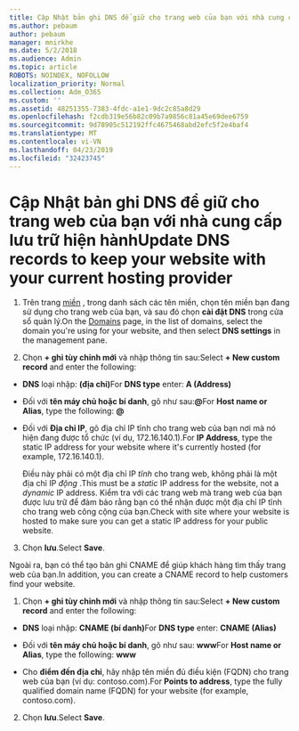 ```yaml
---
title: Cập Nhật bản ghi DNS để giữ cho trang web của bạn với nhà cung cấp lưu trữ hiện hành
ms.author: pebaum
author: pebaum
manager: mnirkhe
ms.date: 5/2/2018
ms.audience: Admin
ms.topic: article
ROBOTS: NOINDEX, NOFOLLOW
localization_priority: Normal
ms.collection: Adm_O365
ms.custom: ''
ms.assetid: 48251355-7383-4fdc-a1e1-9dc2c85a8d29
ms.openlocfilehash: f2cdb319e56b82c09b7a9856c81a45e69dee6759
ms.sourcegitcommit: 9d78905c512192ffc4675468abd2efc5f2e4baf4
ms.translationtype: MT
ms.contentlocale: vi-VN
ms.lasthandoff: 04/23/2019
ms.locfileid: "32423745"
---
```

# <a name="update-dns-records-to-keep-your-website-with-your-current-hosting-provider"></a><span data-ttu-id="a3a89-102">Cập Nhật bản ghi DNS để giữ cho trang web của bạn với nhà cung cấp lưu trữ hiện hành</span><span class="sxs-lookup"><span data-stu-id="a3a89-102">Update DNS records to keep your website with your current hosting provider</span></span>

1. <span data-ttu-id="a3a89-103">Trên trang [miền](https://portal.office.com/adminportal/home#/Domains) , trong danh sách các tên miền, chọn tên miền bạn đang sử dụng cho trang web của bạn, và sau đó chọn **cài đặt DNS** trong cửa sổ quản lý.</span><span class="sxs-lookup"><span data-stu-id="a3a89-103">On the [Domains](https://portal.office.com/adminportal/home#/Domains) page, in the list of domains, select the domain you're using for your website, and then select **DNS settings** in the management pane.</span></span> 
    
2. <span data-ttu-id="a3a89-104">Chọn **+ ghi tùy chỉnh mới** và nhập thông tin sau:</span><span class="sxs-lookup"><span data-stu-id="a3a89-104">Select **+ New custom record** and enter the following:</span></span> 
    
  - <span data-ttu-id="a3a89-105">**DNS** loại nhập: **(địa chỉ)**</span><span class="sxs-lookup"><span data-stu-id="a3a89-105">For **DNS type** enter: **A (Address)**</span></span>
    
  - <span data-ttu-id="a3a89-106">Đối với **tên máy chủ hoặc bí danh**, gõ như sau:**@**</span><span class="sxs-lookup"><span data-stu-id="a3a89-106">For **Host name or Alias**, type the following: **@**</span></span>
    
  - <span data-ttu-id="a3a89-107">Đối với **Địa chỉ IP**, gõ địa chỉ IP tĩnh cho trang web của bạn nơi mà nó hiện đang được tổ chức (ví dụ, 172.16.140.1).</span><span class="sxs-lookup"><span data-stu-id="a3a89-107">For **IP Address**, type the static IP address for your website where it's currently hosted (for example, 172.16.140.1).</span></span> 
    
    <span data-ttu-id="a3a89-108">Điều này phải có một địa chỉ IP *tĩnh* cho trang web, không phải là một địa chỉ IP *động* .</span><span class="sxs-lookup"><span data-stu-id="a3a89-108">This must be a  *static*  IP address for the website, not a  *dynamic*  IP address.</span></span> <span data-ttu-id="a3a89-109">Kiểm tra với các trang web mà trang web của bạn được lưu trữ để đảm bảo rằng bạn có thể nhận được một địa chỉ IP tĩnh cho trang web công cộng của bạn.</span><span class="sxs-lookup"><span data-stu-id="a3a89-109">Check with site where your website is hosted to make sure you can get a static IP address for your public website.</span></span> 
    
3. <span data-ttu-id="a3a89-110">Chọn **lưu**.</span><span class="sxs-lookup"><span data-stu-id="a3a89-110">Select **Save**.</span></span> 
    
<span data-ttu-id="a3a89-111">Ngoài ra, bạn có thể tạo bản ghi CNAME để giúp khách hàng tìm thấy trang web của bạn.</span><span class="sxs-lookup"><span data-stu-id="a3a89-111">In addition, you can create a CNAME record to help customers find your website.</span></span>
  
1. <span data-ttu-id="a3a89-112">Chọn **+ ghi tùy chỉnh mới** và nhập thông tin sau:</span><span class="sxs-lookup"><span data-stu-id="a3a89-112">Select **+ New custom record** and enter the following:</span></span> 
    
  - <span data-ttu-id="a3a89-113">**DNS** loại nhập: **CNAME (bí danh)**</span><span class="sxs-lookup"><span data-stu-id="a3a89-113">For **DNS type** enter: **CNAME (Alias)**</span></span>
    
  - <span data-ttu-id="a3a89-114">Đối với **tên máy chủ hoặc bí danh**, gõ như sau: **www**</span><span class="sxs-lookup"><span data-stu-id="a3a89-114">For **Host name or Alias**, type the following: **www**</span></span>
    
  - <span data-ttu-id="a3a89-115">Cho **điểm đến địa chỉ**, hãy nhập tên miền đủ điều kiện (FQDN) cho trang web của bạn (ví dụ: contoso.com).</span><span class="sxs-lookup"><span data-stu-id="a3a89-115">For **Points to address**, type the fully qualified domain name (FQDN) for your website (for example, contoso.com).</span></span> 
    
2. <span data-ttu-id="a3a89-116">Chọn **lưu**.</span><span class="sxs-lookup"><span data-stu-id="a3a89-116">Select **Save**.</span></span> 
    

